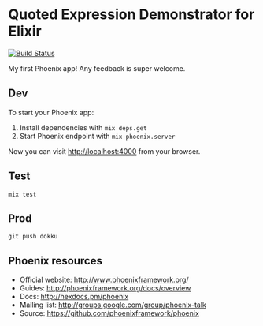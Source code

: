 # Quoted Expression Demonstrator for Elixir

[![Build Status](https://travis-ci.org/henrik/qed.svg?branch=master)](https://travis-ci.org/henrik/qed)

My first Phoenix app! Any feedback is super welcome.

## Dev

To start your Phoenix app:

  1. Install dependencies with `mix deps.get`
  2. Start Phoenix endpoint with `mix phoenix.server`

Now you can visit <http://localhost:4000> from your browser.

## Test

    mix test

## Prod

    git push dokku

## Phoenix resources

  * Official website: http://www.phoenixframework.org/
  * Guides: http://phoenixframework.org/docs/overview
  * Docs: http://hexdocs.pm/phoenix
  * Mailing list: http://groups.google.com/group/phoenix-talk
  * Source: https://github.com/phoenixframework/phoenix
